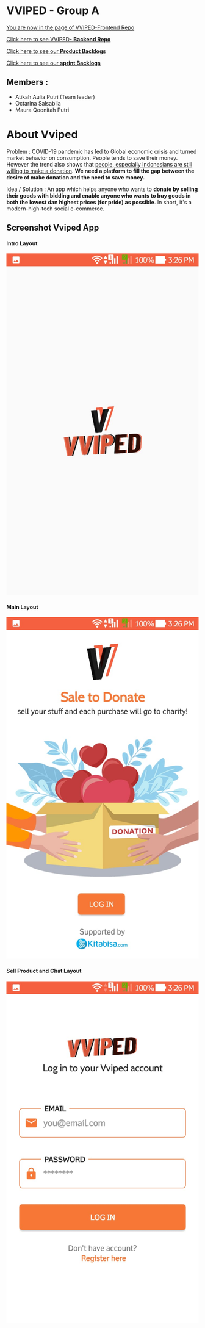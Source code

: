 # VVIPED - Group A
[You are now in the page of VVIPED-Frontend Repo](https://github.com/AtikahBZqAulia/Vviped)

[Click here to see VVIPED- **Backend Repo**](https://github.com/AtikahBZqAulia/Vviped-Backend/)

[Click here to see our **Product Backlogs**](https://www.notion.so/0cb3638b1c284c1eb3f79f7f59e96a30?v=8cd37891c4d14f6fa1b0f9ca61ecf47a)

[Click here to see our  **sprint Backlogs**](https://www.notion.so/2211bb67dff7463aa22412926b6de731?v=850f8478b92c4e679cc2df9f4f9802e7)


## Members :
- Atikah Aulia Putri (Team leader)
- Octarina Salsabila
- Maura Qoonitah Putri

# About Vviped
Problem : COVID-19 pandemic has led to Global economic crisis and turned market behavior on consumption. People tends to save their money. However the trend also shows that [people, especially Indonesians are still willing to make a donation](https://www.liputan6.com/health/read/3987796/indonesia-melesat-jadi-negara-paling-dermawan-di-dunia). **We need a platform to fill the gap between the desire of make donation and the need to save money.**

Idea / Solution : An app which helps anyone who wants to **donate by selling their goods with bidding and enable anyone who wants to buy goods in both the lowest dan highest prices (for pride) as possible**. In short, it's a modern-high-tech social e-commerce. 

## Screenshot Vviped App

#### Intro Layout
<img src="https://github.com/AtikahBZqAulia/Vviped/blob/Sprint-6/ss1.jpeg" width="800"/>

#### Main Layout
<img src="https://github.com/AtikahBZqAulia/Vviped/blob/Sprint-6/ss2.jpeg" width="800" />

#### Sell Product and Chat Layout
<img src="https://github.com/AtikahBZqAulia/Vviped/blob/Sprint-6/ss3.jpeg" width="600" />

